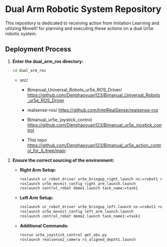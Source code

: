 
# Dual Arm Robotic System Repository
This repository is dedicated to receiving action from Imitation Learning and utilizing MoveIt! for planning and executing these actions on a dual Ur5e robotic system.

## Deployment Process

1. **Enter the dual_arm_ros directory:**
   ```bash
   cd dual_arm_ros
   ```
   - src/
      - Bimanual_Universal_Robots_ur5e_ROS_Driver/
        https://github.com/Denghaoyuan123/Bimanual_Universal_Robots_ur5e_ROS_Driver

      - realsense-ros/
        https://github.com/IntelRealSense/realsense-ros

      - Bimanual_ur5e_joystick_control
        https://github.com/Denghaoyuan123/Bimanual_ur5e_joystick_control

      - This repo
        https://github.com/Denghaoyuan123/Bimanual_ur5e_action_control_for_IL/tree/main

2. **Ensure the correct sourcing of the environment:**
   - **Right Arm Setup:**
     ```bash
     roslaunch ur_robot_driver ur5e_bringup_right.launch ns:=robot1 robot_ip:=192.168.0.121 reverse_port:=50001 script_sender_port:=50002 trajectory_port:=50003 script_command_port:=50004
     roslaunch ur5e_moveit_config right_arm_launch.launch
     roslaunch control_robot demo1.launch task_name:=task1
     ```

   - **Left Arm Setup:**
     ```bash
     roslaunch ur_robot_driver ur5e_bringup_left.launch ns:=robot2 robot_ip:=192.168.0.144 reverse_port:=50011 script_sender_port:=50012 trajectory_port:=50013 script_command_port:=50014
     roslaunch ur5e_moveit_config left_arm_launch.launch
     roslaunch control_robot demo2.launch task_name1:=task1
     ```

   - **Additional Commands:**
     ```bash
     rosrun ur5e_joystick_control get_obs.py
     roslaunch realsense2_camera rs_aligned_depth1.launch
